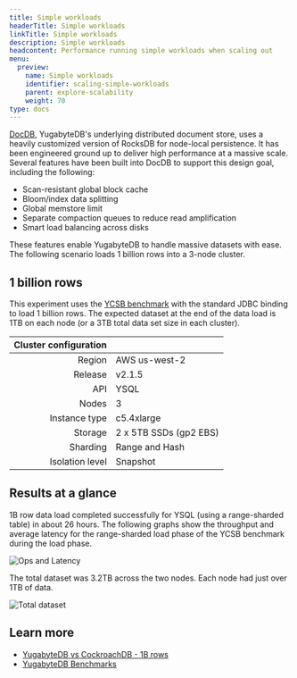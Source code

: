 ```yaml
---
title: Simple workloads
headerTitle: Simple workloads
linkTitle: Simple workloads
description: Simple workloads
headcontent: Performance running simple workloads when scaling out
menu:
  preview:
    name: Simple workloads
    identifier: scaling-simple-workloads
    parent: explore-scalability
    weight: 70
type: docs
---
```


[DocDB](../../../architecture/docdb/), YugabyteDB's underlying distributed document store, uses a heavily customized version of RocksDB for node-local persistence. It has been engineered ground up to deliver high performance at a massive scale. Several features have been built into DocDB to support this design goal, including the following:

- Scan-resistant global block cache
- Bloom/index data splitting
- Global memstore limit
- Separate compaction queues to reduce read amplification
- Smart load balancing across disks

These features enable YugabyteDB to handle massive datasets with ease. The following scenario loads 1 billion rows into a 3-node cluster.

## 1 billion rows

This experiment uses the [YCSB benchmark](https://github.com/brianfrankcooper/YCSB/wiki) with the standard JDBC binding to load 1 billion rows. The expected dataset at the end of the data load is 1TB on each node (or a 3TB total data set size in each cluster).

| Cluster configuration |                        |
| --------------------: | :--------------------- |
|          Region | AWS us-west-2          |
|         Release | v2.1.5                 |
|             API | YSQL                   |
|           Nodes | 3                      |
|   Instance type | c5.4xlarge             |
|         Storage | 2 x 5TB SSDs (gp2 EBS) |
|        Sharding | Range and Hash         |
| Isolation level | Snapshot               |

## Results at a glance

1B row data load completed successfully for YSQL (using a range-sharded table) in about 26 hours. The following graphs show the throughput and average latency for the range-sharded load phase of the YCSB benchmark during the load phase.

![Ops and Latency](https://www.yugabyte.com/wp-content/uploads/2020/05/YugabyteDB-1B-data-load-completed-successfully-1024x369.png)

The total dataset was 3.2TB across the two nodes. Each node had just over 1TB of data.

![Total dataset](https://www.yugabyte.com/wp-content/uploads/2020/05/YugabyteDB-high-performance-with-low-SSTable-file-count-and-read-amplification.png)

## Learn more

- [YugabyteDB vs CockroachDB - 1B rows](https://www.yugabyte.com/blog/yugabytedb-vs-cockroachdb-bringing-truth-to-performance-benchmark-claims-part-2/)
- [YugabyteDB Benchmarks](../../../benchmark)